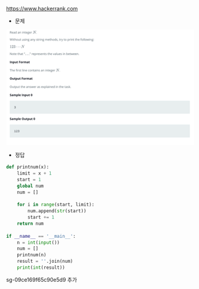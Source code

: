 https://www.hackerrank.com


- 문제

![문제](/assets/deploy/hackerrank-print-function.png)

- 정답

```python
def printnum(x):
    limit = x + 1
    start = 1
    global num
    num = []
    
    for i in range(start, limit):
        num.append(str(start))
        start += 1
    return num    

if __name__ == '__main__':
    n = int(input())
    num = []
    printnum(n)
    result = ''.join(num)
    print(int(result))
```



sg-09ce169f65c90e5d9 추가